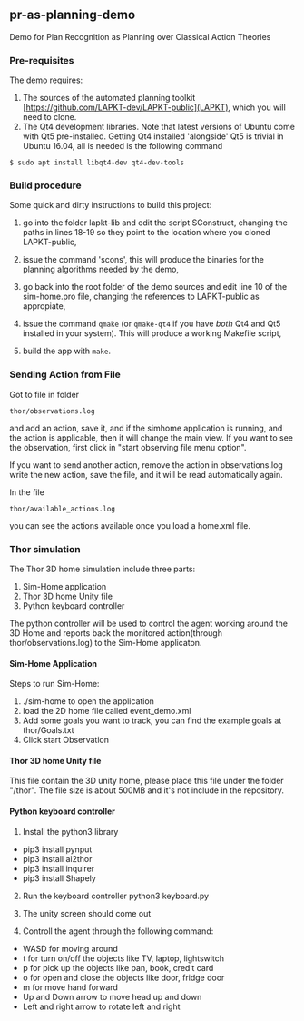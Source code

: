 ## pr-as-planning-demo

Demo for Plan Recognition as Planning over Classical Action Theories

### Pre-requisites

The demo requires:

 1. The sources of the automated planning toolkit [https://github.com/LAPKT-dev/LAPKT-public](LAPKT), which you will need to clone.
 2. The Qt4 development libraries.  Note that latest versions of Ubuntu come with Qt5 pre-installed. Getting Qt4 installed 'alongside' Qt5 is trivial in Ubuntu 16.04, all is needed is the following command
 ```
 $ sudo apt install libqt4-dev qt4-dev-tools
 ```


### Build procedure

Some quick and dirty instructions to build this project:

 1. go into the folder lapkt-lib and edit the script SConstruct, changing the paths in lines 18-19 so they point to the location where you cloned LAPKT-public,

 2. issue the command 'scons', this will produce the binaries for the planning algorithms needed by the demo,

 3. go back into the root folder of the demo sources and edit line 10 of the  sim-home.pro file, changing the references to LAPKT-public as appropiate,

 4. issue the command ```qmake``` (or ```qmake-qt4``` if you have *both* Qt4 and Qt5 installed in your system). This will produce a working Makefile script,

 5. build the app with ```make```.

### Sending Action from File

Got to file in folder

```
thor/observations.log
```

and add an action, save it, and if the simhome application is running, and the action is applicable, then it will change the main view. If you want to see the observation, first click in "start observing file menu option".

If you want to send another action, remove the action in observations.log write the new action, save the file, and it will be read automatically again.

In the file

```
thor/available_actions.log
```

you can see the actions available once you load a home.xml file.


### Thor simulation

The Thor 3D home simulation include three parts:
1. Sim-Home application
2. Thor 3D home Unity file
3. Python keyboard controller

The python controller will be used to control the agent working around the 3D Home and reports back the monitored action(through thor/observations.log) to the Sim-Home applicaton.


#### Sim-Home Application
Steps to run Sim-Home:
1. ./sim-home to open the application
2. load the 2D home file called event_demo.xml
3. Add some goals you want to track, you can find the example goals at thor/Goals.txt
4. Click start Observation 

#### Thor 3D home Unity file

This file contain the 3D unity home, please place this file under the folder "/thor". The file size is about 500MB and it's not include in the repository.

#### Python keyboard controller

1. Install the python3 library

* pip3 install pynput
* pip3 install ai2thor
* pip3 install inquirer
* pip3 install Shapely

2. Run the keyboard controller 
python3 keyboard.py

3. The unity screen should come out

4. Controll the agent through the following command:

* WASD for moving around
* t for turn on/off the objects like TV, laptop, lightswitch
* p for pick up the objects like pan, book, credit card
* o for open and close the objects like door, fridge door
* m for move hand forward
* Up and Down arrow to move head up and down
* Left and right arrow to rotate left and right







